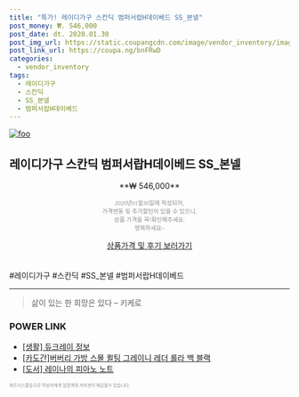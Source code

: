 ```yaml
--- 
title: "특가! 레이디가구 스칸딕 범퍼서랍H데이베드 SS_본넬" 
post_money: ₩. 546,000 
post_date: dt. 2020.01.30 
post_img_url: https://static.coupangcdn.com/image/vendor_inventory/images/2018/10/31/10/2/3f960ead-3933-4f8c-b8e8-d82ae762d62c.jpg 
post_link_url: https://coupa.ng/bnFRwD 
categories: 
  - vendor_inventory 
tags: 
  - 레이디가구 
  - 스칸딕 
  - SS_본넬 
  - 범퍼서랍H데이베드 
--- 
```

[![foo](https://static.coupangcdn.com/image/vendor_inventory/images/2018/10/31/10/2/3f960ead-3933-4f8c-b8e8-d82ae762d62c.jpg)](https://coupa.ng/bnFRwD) 

## 레이디가구 스칸딕 범퍼서랍H데이베드 SS_본넬 
<p style="text-align: center;">**₩ 546,000**</p> 
<p style="text-align: center;"><span style="color: #898c8f; font-family: Georgia,Times,serif; font-size: 0.75em;">2020년01월30일에 작성되어, <br>가격변동 및 추가할인이 있을 수 있으니,<br> 상품 가격을 꼭!확인해주세요.<br>행복하세요~</span> 
</p>	 
<div markdown="0" style="text-align: center;"><a href="https://coupa.ng/bnFRwD" class="btn btn--success">상품가격 및 후기 보러가기</a></div> 
<br><br> 
  #레이디가구 #스칸딕 #SS_본넬 #범퍼서랍H데이베드 
<hr> 

> 삶이 있는 한 희망은 있다  – 키케로 


### POWER LINK

* <a href="https://blog.naver.com/santokki14/221765133540" target="_blank"> [생활] 듀크레이 정보 </a>
* <a href="https://blog.naver.com/sakai111/221784354945" target="_blank">[카도간]버버리 가방 스몰 퀼팅 그레이니 레더 롤라 백 블랙</a>
* <a href="https://blog.naver.com/santokki14/221785046258" target="_blank">[도서] 레이나의 피아노 노트</a>

<span style="color: #898c8f; font-family: Georgia,Times,serif; font-size: 0.55em;">파트너스활동으로 작성자에게 일정액의 커미션이 제공될수 있습니다.</span> 
